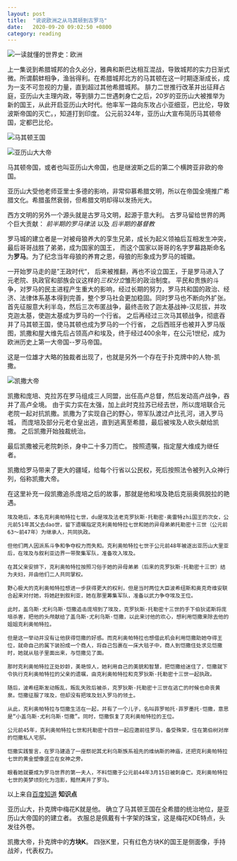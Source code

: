 ```yaml
---
layout: post
title:  "说说欧洲之从马其顿到古罗马"
date:   2020-09-20 09:02:50 +0800
category: reading
---
```


![一读就懂的世界史：欧洲](https://img1.doubanio.com/view/subject/l/public/s32306169.jpg)

上一集说到希腊城邦的合久必分，雅典和斯巴达相互混战，导致城邦的实力日渐式微。所谓鹬蚌相争，渔翁得利。在希腊城邦北方的马其顿在这一时期逐渐成长，成为一支不可忽视的力量，直到超过其他希腊城邦。 腓力二世推行改革并出征拜占庭，亚历山大主理内政，等到腓力二世遇刺身亡之后，20岁的亚历山大被推举为新的国王，从此开启亚历山大时代。他率军一路向东攻占小亚细亚，巴比伦，导致波斯帝国的灭亡。，知道打到印度。 公元前324年，亚历山大宣布简历马其顿帝国，定都巴比伦。 

![马其顿王国](https://timgsa.baidu.com/timg?image&quality=80&size=b9999_10000&sec=1600574775837&di=b96cf1b0123b9622b957da0c75efde83&imgtype=0&src=http%3A%2F%2Fa4.att.hudong.com%2F62%2F80%2F01000000000000119088076320762.jpg)

![亚历山大大帝](https://timgsa.baidu.com/timg?image&quality=80&size=b9999_10000&sec=1600574573657&di=a00f5eab848690caa104d1887509320f&imgtype=0&src=http%3A%2F%2Fpic.rmb.bdstatic.com%2F490c3cda3b8342dc670ef64407b6c240.jpeg)

马其顿帝国，或者也叫亚历山大帝国，也是继波斯之后的第二个横跨亚非欧的帝国。

亚历山大受他老师亚里士多德的影响，非常仰慕希腊文明，所以在帝国全境推广希腊文化。希腊虽然衰弱，但希腊文明却得以发扬光大。 

西方文明的另外一个源头就是古罗马文明，起源于意大利。 古罗马留给世界的两个巨大贡献： *前半期的罗马律法* 以及 *后半期的基督教* 

罗马城的建立者是一对被母狼养大的孪生兄弟，成长为起义领袖后互相发生冲突，最后哥哥战胜了弟弟，成为国家的国王， 而这个国家以哥哥的名字罗幕路斯命名为**罗马**。为了纪念当年母狼的养育之恩，母狼的形象成为罗马的城徽。 

一开始罗马走的是”王政时代“， 后来被推翻，再也不设立国王，于是罗马进入了元老院、执政官和部族会议这样的*三权分立*雏形的政治制度。 平民和贵族的斗争，对罗马的民主进程产生重大的影响，经过长期的努力，罗马共和国的政治、经济、法律体系基本得到完善，整个罗马社会更加稳固。同时罗马也不断向外扩张。 首先征服意大利半岛，然后三次布匿战争，最终击败了迦太基战神-汉尼拔，并攻克迦太基，使迦太基成为罗马的一个行省。 之后再经过三次马其顿战争，彻底吞并了马其顿王国，使马其顿也成为罗马的一个行省， 之后西班牙也被并入罗马版图，凯撒和屋大维先后占领高卢和埃及，终于经过400余年，在公元1世纪，成为欧洲历史上第一大帝国--罗马帝国。 

这是一位雄才大略的独裁者出现了，也就是另外一个存在于扑克牌中的人物-凯撒。 

![凯撒大帝](https://i0.hdslb.com/bfs/article/7feef0687c4441de0df77a33670b72f912883ec3.jpg)

凯撒和庞培、克拉苏在罗马组成三人同盟，出任高卢总督，然后发动高卢战争，吞并了高卢全境。 由于实力实在太强，加上此时克拉苏已经去世，所以庞培联合元老院一起对抗凯撒。凯撒为了实现自己的野心，带军队渡过卢比孔河，进入罗马城， 而庞培及部分元老仓皇出逃，直到逃离至希腊，最后被埃及人砍头献给凯撒。 之后凯撒开始独裁统治。 

最后凯撒被元老院刺杀，身中二十多刀而亡。 按照遗嘱，指定屋大维成为继任者。 

凯撒给罗马带来了更大的疆域，给每个行省以公民权，死后按照法令被列入众神行列，俗称凯撒大帝。 

在这里补充一段凯撒追杀庞培之后的故事，那就是他和埃及艳后克丽奥佩脱拉的艳遇。 

```
埃及艳后，本名克利奥帕特拉七世，du是埃及法老克罗狄斯·托勒密·奥雷特zhi国王的次女，公元前51年其父去dao世，留下遗嘱指定克利奥帕特拉七世和她的异母弟弟托勒密十三世（公元前63～前47年）为继承人，共同执政。

但他们两人因派系斗争和争夺权力而失和。克利奥帕特拉七世于公元前48年被逐出亚历山大里亚后，在埃及与叙利亚边界一带聚集军队，准备攻入埃及。

在其父亲安排下，克利奥帕特拉按照习俗于她的异母弟弟（后来的克罗狄斯·托勒密十三世）结为夫妇，并由他们二人共同掌权。

野心极大的克利奥帕特拉想进一步获得更大的权利，但是当时两位大臣波希纽斯和奥克奇维安联合起来对付她，将她赶到叙利亚，她在那里筹集军队，准备以武力争夺埃及王位。

此时，盖乌斯·尤利乌斯·恺撒追击庞培到了埃及，克罗狄斯·托勒密十三世的手下伯狄诺斯将庞培杀害，把他的头颅献给了盖乌斯·尤利乌斯·恺撒，以此来讨他的欢心，想利用恺撒来除去他的姐姐克利奥帕特拉。

但是这一举动并没有让他获得恺撒的好感。而克利奥帕特拉也想借此机会利用恺撒助她夺得王位，就命自己的属下装扮成一个商人，将自己包裹在一床大毯子中，商人到恺撒住处求见恺撒时，她就从毯子里面出来，与恺撒见了面。

那时克利奥帕特拉正处妙龄，美艳惊人，她利用自己的美貌和智慧，把恺撒给迷住了，恺撒就下令执行克利奥帕特拉的父亲的遗嘱，由克利奥帕特拉和克罗狄斯·托勒密十三世一起执政。

随后，波希纽斯发动叛乱，叛乱失败后被杀，克罗狄斯·托勒密十三世在逃亡的时候也命丧黄泉。恺撒征服了埃及，但却没有把埃及划入罗马的领土。

从此，克利奥帕特拉与恺撒生活在一起，并有了一个儿子，名叫菲罗帕托·菲罗墨托·恺撒，意思是“小盖乌斯·尤利乌斯·恺撒”。同时，恺撒恢复了克利奥帕特拉的王位。

公元前45年，克利奥帕特拉七世和托勒密十四世一起应邀前往罗马，备受殊荣，住在第伯树对岸的恺撒私人宅邸。

恺撒实践誓言，在罗马建造了一座祭祀其尤利乌斯族系祖先的维纳斯的神庙，还把克利奥帕特拉七世的黄金塑像竖立在女神之旁。

眼看她就要成为罗马世界的第一夫人，不料恺撒于公元前44年3月15日被刺身亡。克利奥帕特拉七世的美梦顷刻化为泡影，黯然离开了罗马。
```
以上来自[百度知道](https://zhidao.baidu.com/question/1882072086386106748.html)
**知识点**

亚历山大，扑克牌中梅花K就是他。 确立了马其顿王国在全希腊的统治地位，是亚历山大帝国的的建立者。 衣服总是佩戴有十字架的珠宝，这是梅花KDE特点，头发往外卷。 

凯撒大帝，扑克牌中的**方块K**。 四张K里，只有红色方块K的国王是侧面像，手持战斧，代表权力。